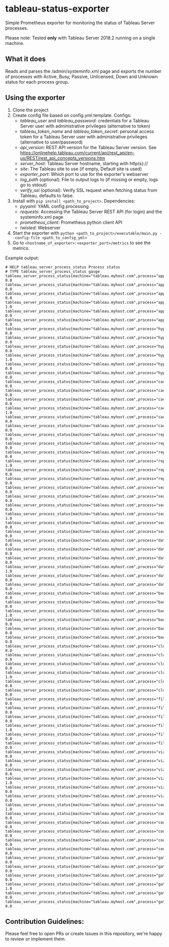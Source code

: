 # tableau-status-exporter

Simple Prometheus exporter for monitoring the status of Tableau Server processes.

Please note: Tested **only** with Tableau Server 2018.2 running on a single machine.

## What it does

Reads and parses the /admin/systeminfo.xml page and exports the number of processes with Active, Busy, Passive, Unlicensed, Down and Unknown status for each process group.

## Using the exporter

1. Clone the project
2. Create config file based on config.yml.template. Configs:
    * *tableau_user* and *tableau_password*: credentials for a Tableau Server user with administrative privileges (alternative to token)
    * *tableau_token_name* and *tableau_token_secret*: personal access token for a Tableau Server user with administrative privileges (alternative to user/password)
    * *api_version*: REST API version for the Tableau Server version. See https://onlinehelp.tableau.com/current/api/rest_api/en-us/REST/rest_api_concepts_versions.htm
    * *server_host*: Tableau Server hostname, starting with http(s)://
    * *site*: The Tableau site to use (if empty, Default site is used)
    * *exporter_port*: Which port to use for the exporter's webserver
    * *log_path* (optional): File to output logs to (if missing or empty, logs go to stdout)
    * *verify_ssl* (optional): Verify SSL request when fetching status from Tableau, defaults to false.
3. Install with `pip install <path_to_project>`. Dependencies:
    * *pyyaml*: YAML config processing
    * *requests*: Accessing the Tableau Server REST API (for login) and the systeminfo.xml page
    * *prometheus_client*: Prometheus python client API
    * *twisted*: Webserver
3. Start the exporter with `python <path_to_project>/executable/main.py --config-file <path_to_config_yml>`
4. Go to `<hostname_of_exporter>:<exporter_port>/metrics` to see the metrics.

Example output:
```
# HELP tableau_server_process_status Process status
# TYPE tableau_server_process_status gauge
tableau_server_process_status{machine="tableau.myhost.com",process="applicationserver",status="Down"} 0.0
tableau_server_process_status{machine="tableau.myhost.com",process="applicationserver",status="Passive"} 0.0
tableau_server_process_status{machine="tableau.myhost.com",process="applicationserver",status="Busy"} 0.0
tableau_server_process_status{machine="tableau.myhost.com",process="applicationserver",status="Active"} 1.0
tableau_server_process_status{machine="tableau.myhost.com",process="applicationserver",status="Unknown"} 0.0
tableau_server_process_status{machine="tableau.myhost.com",process="applicationserver",status="Unlicensed"} 0.0
tableau_server_process_status{machine="tableau.myhost.com",process="hyper",status="Down"} 0.0
tableau_server_process_status{machine="tableau.myhost.com",process="hyper",status="Passive"} 0.0
tableau_server_process_status{machine="tableau.myhost.com",process="hyper",status="Busy"} 0.0
tableau_server_process_status{machine="tableau.myhost.com",process="hyper",status="Active"} 1.0
tableau_server_process_status{machine="tableau.myhost.com",process="hyper",status="Unknown"} 0.0
tableau_server_process_status{machine="tableau.myhost.com",process="hyper",status="Unlicensed"} 0.0
tableau_server_process_status{machine="tableau.myhost.com",process="cacheserver",status="Down"} 0.0
tableau_server_process_status{machine="tableau.myhost.com",process="cacheserver",status="Passive"} 0.0
tableau_server_process_status{machine="tableau.myhost.com",process="cacheserver",status="Busy"} 0.0
tableau_server_process_status{machine="tableau.myhost.com",process="cacheserver",status="Active"} 1.0
tableau_server_process_status{machine="tableau.myhost.com",process="cacheserver",status="Unknown"} 0.0
tableau_server_process_status{machine="tableau.myhost.com",process="cacheserver",status="Unlicensed"} 0.0
tableau_server_process_status{machine="tableau.myhost.com",process="repository",status="Down"} 0.0
tableau_server_process_status{machine="tableau.myhost.com",process="repository",status="Passive"} 0.0
tableau_server_process_status{machine="tableau.myhost.com",process="repository",status="Busy"} 0.0
tableau_server_process_status{machine="tableau.myhost.com",process="repository",status="Active"} 1.0
tableau_server_process_status{machine="tableau.myhost.com",process="repository",status="Unknown"} 0.0
tableau_server_process_status{machine="tableau.myhost.com",process="repository",status="Unlicensed"} 0.0
tableau_server_process_status{machine="tableau.myhost.com",process="searchandbrowse",status="Down"} 0.0
tableau_server_process_status{machine="tableau.myhost.com",process="searchandbrowse",status="Passive"} 0.0
tableau_server_process_status{machine="tableau.myhost.com",process="searchandbrowse",status="Busy"} 0.0
tableau_server_process_status{machine="tableau.myhost.com",process="searchandbrowse",status="Active"} 1.0
tableau_server_process_status{machine="tableau.myhost.com",process="searchandbrowse",status="Unknown"} 0.0
tableau_server_process_status{machine="tableau.myhost.com",process="searchandbrowse",status="Unlicensed"} 0.0
tableau_server_process_status{machine="tableau.myhost.com",process="dataserver",status="Down"} 0.0
tableau_server_process_status{machine="tableau.myhost.com",process="dataserver",status="Passive"} 0.0
tableau_server_process_status{machine="tableau.myhost.com",process="dataserver",status="Busy"} 0.0
tableau_server_process_status{machine="tableau.myhost.com",process="dataserver",status="Active"} 1.0
tableau_server_process_status{machine="tableau.myhost.com",process="dataserver",status="Unknown"} 0.0
tableau_server_process_status{machine="tableau.myhost.com",process="dataserver",status="Unlicensed"} 0.0
tableau_server_process_status{machine="tableau.myhost.com",process="backgrounder",status="Down"} 0.0
tableau_server_process_status{machine="tableau.myhost.com",process="backgrounder",status="Passive"} 0.0
tableau_server_process_status{machine="tableau.myhost.com",process="backgrounder",status="Busy"} 1.0
tableau_server_process_status{machine="tableau.myhost.com",process="backgrounder",status="Active"} 0.0
tableau_server_process_status{machine="tableau.myhost.com",process="backgrounder",status="Unknown"} 0.0
tableau_server_process_status{machine="tableau.myhost.com",process="backgrounder",status="Unlicensed"} 0.0
tableau_server_process_status{machine="tableau.myhost.com",process="clustercontroller",status="Down"} 0.0
tableau_server_process_status{machine="tableau.myhost.com",process="clustercontroller",status="Passive"} 0.0
tableau_server_process_status{machine="tableau.myhost.com",process="clustercontroller",status="Busy"} 0.0
tableau_server_process_status{machine="tableau.myhost.com",process="clustercontroller",status="Active"} 1.0
tableau_server_process_status{machine="tableau.myhost.com",process="clustercontroller",status="Unknown"} 0.0
tableau_server_process_status{machine="tableau.myhost.com",process="clustercontroller",status="Unlicensed"} 0.0
tableau_server_process_status{machine="tableau.myhost.com",process="filestore",status="Down"} 0.0
tableau_server_process_status{machine="tableau.myhost.com",process="filestore",status="Passive"} 0.0
tableau_server_process_status{machine="tableau.myhost.com",process="filestore",status="Busy"} 0.0
tableau_server_process_status{machine="tableau.myhost.com",process="filestore",status="Active"} 1.0
tableau_server_process_status{machine="tableau.myhost.com",process="filestore",status="Unknown"} 0.0
tableau_server_process_status{machine="tableau.myhost.com",process="filestore",status="Unlicensed"} 0.0
tableau_server_process_status{machine="tableau.myhost.com",process="vizqlserver",status="Down"} 0.0
tableau_server_process_status{machine="tableau.myhost.com",process="vizqlserver",status="Passive"} 0.0
tableau_server_process_status{machine="tableau.myhost.com",process="vizqlserver",status="Busy"} 0.0
tableau_server_process_status{machine="tableau.myhost.com",process="vizqlserver",status="Active"} 1.0
tableau_server_process_status{machine="tableau.myhost.com",process="vizqlserver",status="Unknown"} 0.0
tableau_server_process_status{machine="tableau.myhost.com",process="vizqlserver",status="Unlicensed"} 0.0
tableau_server_process_status{machine="tableau.myhost.com",process="coordination",status="Down"} 1.0
tableau_server_process_status{machine="tableau.myhost.com",process="coordination",status="Passive"} 0.0
tableau_server_process_status{machine="tableau.myhost.com",process="coordination",status="Busy"} 0.0
tableau_server_process_status{machine="tableau.myhost.com",process="coordination",status="Active"} 0.0
tableau_server_process_status{machine="tableau.myhost.com",process="coordination",status="Unknown"} 0.0
tableau_server_process_status{machine="tableau.myhost.com",process="coordination",status="Unlicensed"} 0.0
tableau_server_process_status{machine="tableau.myhost.com",process="gateway",status="Down"} 0.0
tableau_server_process_status{machine="tableau.myhost.com",process="gateway",status="Passive"} 0.0
tableau_server_process_status{machine="tableau.myhost.com",process="gateway",status="Busy"} 0.0
tableau_server_process_status{machine="tableau.myhost.com",process="gateway",status="Active"} 1.0
tableau_server_process_status{machine="tableau.myhost.com",process="gateway",status="Unknown"} 0.0
tableau_server_process_status{machine="tableau.myhost.com",process="gateway",status="Unlicensed"} 0.0
```

## Contribution Guidelines:

Please feel free to open PRs or create Issues in this repository, we're happy to review or implement them.
